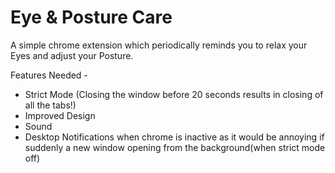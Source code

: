 # Eye & Posture Care
A simple chrome extension which periodically reminds you to relax your Eyes and adjust your Posture. 

Features Needed -
*  Strict Mode (Closing the window before 20 seconds results in closing of all the tabs!)
*  Improved Design
*  Sound 
*  Desktop Notifications when chrome is inactive as it would be annoying if suddenly a new window opening from the background(when strict mode off)
